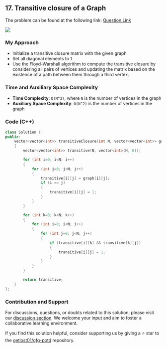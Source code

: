 ## 17. Transitive closure of a Graph
The problem can be found at the following link: [Question Link](https://practice.geeksforgeeks.org/problems/transitive-closure-of-a-graph0930/1)

![](https://badgen.net/badge/Level/Medium/yellow)

### My Approach

- Initialize a transitive closure matrix with the given graph
- Set all diagonal elements to 1
- Use the Floyd-Warshall algorithm to compute the transitive closure by considering all pairs of vertices and updating the matrix based on the existence of a path between them through a third vertex.

### Time and Auxiliary Space Complexity

- **Time Complexity**: `O(N^3)`, where `N` is the number of vertices in the graph
- **Auxiliary Space Complexity**: `O(N^2)` is the number of vertices in the graph

### Code (C++)
```cpp
class Solution {
public:
    vector<vector<int>> transitiveClosure(int N, vector<vector<int>> graph)
    {
        vector<vector<int>> transitive(N, vector<int>(N, 0));

        for (int i=0; i<N; i++)
        {
            for (int j=0; j<N; j++)
            {
                transitive[i][j] = graph[i][j];
                if (i == j)
                {
                    transitive[i][j] = 1;
                }
            }
        }

        for (int k=0; k<N; k++)
        {
            for (int i=0; i<N; i++)
            {
                for (int j=0; j<N; j++)
                {
                    if (transitive[i][k] && transitive[k][j])
                    {
                        transitive[i][j] = 1;
                    }
                }
            }
        }

        return transitive;
    }
};
```

### Contribution and Support

For discussions, questions, or doubts related to this solution, please visit our [discussion section](https://github.com/getlost01/gfg-potd/discussions). We welcome your input and aim to foster a collaborative learning environment.

If you find this solution helpful, consider supporting us by giving a ⭐ star to the [getlost01/gfg-potd](https://github.com/getlost01/gfg-potd) repository.
